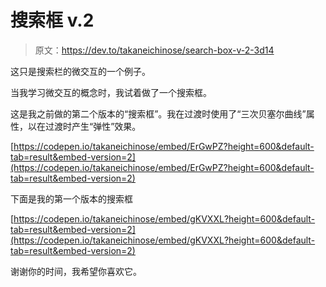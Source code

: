 # 搜索框 v.2

> 原文：<https://dev.to/takaneichinose/search-box-v-2-3d14>

这只是搜索栏的微交互的一个例子。

当我学习微交互的概念时，我试着做了一个搜索框。

这是我之前做的第二个版本的“搜索框”。我在过渡时使用了“三次贝塞尔曲线”属性，以在过渡时产生“弹性”效果。

[https://codepen.io/takaneichinose/embed/ErGwPZ?height=600&default-tab=result&embed-version=2](https://codepen.io/takaneichinose/embed/ErGwPZ?height=600&default-tab=result&embed-version=2)

下面是我的第一个版本的搜索框

[https://codepen.io/takaneichinose/embed/gKVXXL?height=600&default-tab=result&embed-version=2](https://codepen.io/takaneichinose/embed/gKVXXL?height=600&default-tab=result&embed-version=2)

谢谢你的时间，我希望你喜欢它。